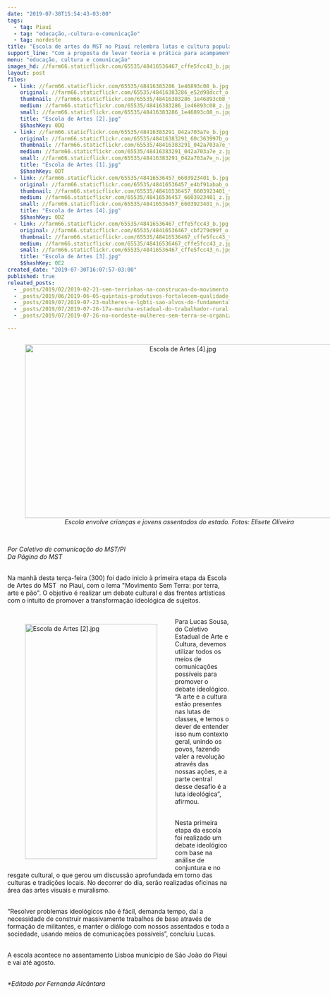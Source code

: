 ```yaml
---
date: "2019-07-30T15:54:43-03:00"
tags:
  - tag: Piauí
  - tag: "educação,-cultura-e-comunicação"
  - tag: nordeste
title: "Escola de artes do MST no Piauí relembra lutas e cultura popular\n"
support_line: "Com a proposta de levar teoria e prática para acampamentos, a primeira etapa começou hoje e deve se estender até agosto"
menu: "educação, cultura e comunicação"
images_hd: //farm66.staticflickr.com/65535/48416536467_cffe5fcc43_b.jpg
layout: post
files:
  - link: //farm66.staticflickr.com/65535/48416383286_1e46893c08_b.jpg
    original: //farm66.staticflickr.com/65535/48416383286_e52d98dccf_o.jpg
    thumbnail: //farm66.staticflickr.com/65535/48416383286_1e46893c08_t.jpg
    medium: //farm66.staticflickr.com/65535/48416383286_1e46893c08_z.jpg
    small: //farm66.staticflickr.com/65535/48416383286_1e46893c08_n.jpg
    title: "Escola de Artes [2].jpg"
    $$hashKey: 0DQ
  - link: //farm66.staticflickr.com/65535/48416383291_042a703a7e_b.jpg
    original: //farm66.staticflickr.com/65535/48416383291_60c363997b_o.jpg
    thumbnail: //farm66.staticflickr.com/65535/48416383291_042a703a7e_t.jpg
    medium: //farm66.staticflickr.com/65535/48416383291_042a703a7e_z.jpg
    small: //farm66.staticflickr.com/65535/48416383291_042a703a7e_n.jpg
    title: "Escola de Artes [1].jpg"
    $$hashKey: 0DT
  - link: //farm66.staticflickr.com/65535/48416536457_6603923401_b.jpg
    original: //farm66.staticflickr.com/65535/48416536457_e4bf91abab_o.jpg
    thumbnail: //farm66.staticflickr.com/65535/48416536457_6603923401_t.jpg
    medium: //farm66.staticflickr.com/65535/48416536457_6603923401_z.jpg
    small: //farm66.staticflickr.com/65535/48416536457_6603923401_n.jpg
    title: "Escola de Artes [4].jpg"
    $$hashKey: 0DZ
  - link: //farm66.staticflickr.com/65535/48416536467_cffe5fcc43_b.jpg
    original: //farm66.staticflickr.com/65535/48416536467_cbf279d99f_o.jpg
    thumbnail: //farm66.staticflickr.com/65535/48416536467_cffe5fcc43_t.jpg
    medium: //farm66.staticflickr.com/65535/48416536467_cffe5fcc43_z.jpg
    small: //farm66.staticflickr.com/65535/48416536467_cffe5fcc43_n.jpg
    title: "Escola de Artes [3].jpg"
    $$hashKey: 0E2
created_date: "2019-07-30T16:07:57-03:00"
published: true
releated_posts:
  - _posts/2019/02/2019-02-21-sem-terrinhas-na-construcao-do-movimento.md
  - _posts/2019/06/2019-06-05-quintais-produtivos-fortalecem-qualidade-de-vida-nos-assentamentos-do-semiarido.md
  - _posts/2019/07/2019-07-23-mulheres-e-lgbti-sao-alvos-do-fundamentalismo-no-governo-bolsonaro.md
  - _posts/2019/07/2019-07-26-17a-marcha-estadual-do-trabalhador-rural-na-luta-pela-reforma-agraria.md
  - _posts/2019/07/2019-07-26-no-nordeste-mulheres-sem-terra-se-organizam-para-encontro-nacional.md

---
```

<div style="text-align:center">
<figure class="image" style="display:inline-block"><img alt="Escola de Artes [4].jpg" height="394" src="//farm66.staticflickr.com/65535/48416536457_6603923401_b.jpg" width="700" />
<figcaption><em>Escola envolve&nbsp;</em><em>crian&ccedil;as e jovens </em><em>assentados&nbsp;</em><em>do estado</em><em>. Fotos: Elisete Oliveira</em></figcaption>
</figure>
</div>

<p><br />
<em>Por Coletivo de comunica&ccedil;&atilde;o do MST/PI<br />
Da P&aacute;gina do MST</em><br />
&nbsp;</p>

<p>Na manh&atilde; desta ter&ccedil;a-feira (300) foi dado&nbsp;inicio &agrave;&nbsp;primeira etapa da Escola de Artes do MST&nbsp; no Piau&iacute;, com o lema &quot;Movimento Sem Terra: por terra, arte e p&atilde;o&quot;. O objetivo &eacute; realizar um debate cultural e das frentes art&iacute;sticas com o intuito de promover a transforma&ccedil;&atilde;o ideol&oacute;gica de sujeitos.<br />
&nbsp;</p>

<figure class="image" style="float:left"><img alt="Escola de Artes [2].jpg" height="533" src="//farm66.staticflickr.com/65535/48416383286_1e46893c08_b.jpg" width="300" />
<figcaption></figcaption>
</figure>

<p>Para Lucas Sousa, do Coletivo Estadual de Arte e Cultura, devemos utilizar todos os meios de comunica&ccedil;&otilde;es poss&iacute;veis para promover o debate ideol&oacute;gico. &ldquo;A arte e a cultura est&atilde;o presentes nas lutas de classes, e temos o dever de entender isso num contexto geral, unindo os povos, fazendo valer a revolu&ccedil;&atilde;o atrav&eacute;s das nossas a&ccedil;&otilde;es, e a parte central desse desafio &eacute; a luta ideol&oacute;gica&rdquo;, afirmou.</p>

<p><br />
Nesta primeira etapa da escola foi realizado um debate ideol&oacute;gico com base na an&aacute;lise de conjuntura e no resgate cultural, o que gerou um&nbsp;discuss&atilde;o aprofundada em torno das culturas e tradi&ccedil;&otilde;es locais. No decorrer do dia, ser&atilde;o realizadas oficinas na &aacute;rea das artes visuais e muralismo.<br />
&nbsp;</p>

<p>&ldquo;Resolver problemas ideol&oacute;gicos n&atilde;o &eacute; f&aacute;cil, demanda tempo, da&iacute; a necessidade de construir massivamente trabalhos de base atrav&eacute;s de forma&ccedil;&atilde;o de militantes, e manter o di&aacute;logo com nossos assentados e toda a sociedade, usando meios de comunica&ccedil;&otilde;es poss&iacute;veis&rdquo;, concluiu Lucas.<br />
&nbsp;</p>

<p>A escola acontece no assentamento Lisboa munic&iacute;pio de S&atilde;o Jo&atilde;o do Piau&iacute; e vai at&eacute; agosto.</p>

<p><br />
<em>*Editado por Fernanda Alc&acirc;ntara</em></p>

